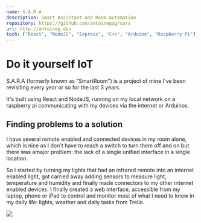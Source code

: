 ```yaml
---
name: S.A.R.A
description: Smart Assistant and Room Automation
repository: https://github.com/antoinegag/sara
url: http://antoineg.dev
tech: ["React", "NodeJS", "Express", "C++", "Arduino", "Raspberry Pi"]
---
```


# Do it yourself IoT

S.A.R.A (formerly known as "SmartRoom") is a project of mine I've been revisiting every year or so for the last 3 years.

It's built using React and NodeJS, running on my local network on a raspberry pi communicating with my devices via the internet or Arduinos.

## Finding problems to a solution

I have several remote enabled and connected devices in my room alone, which is nice as I don't have to reach a switch to turn them off and on but there was amajor problem: the lack of a single unified interface in a single location.

So I started by turning my lights that had an infrared remote into an internet enabled light, got carried away adding sensors to measure light, temperature and humidity and finally made connectors to my other internet enabled devices. I finally created a web interface, accessible from my laptop, phone or iPad to control and monitor most of what I need to know in my daily life: lights, weather and daily tasks from Trello.

<img src="/images/desk3.jpg" />

